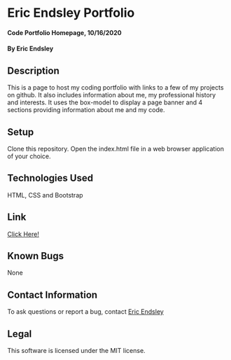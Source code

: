 # Eric Endsley Portfolio

#### Code Portfolio Homepage, 10/16/2020

#### By Eric Endsley

## Description

This is a page to host my coding portfolio with links to a few of my projects on github. It also includes information about me, my professional history and interests. It uses the box-model to display a page banner and 4 sections providing information about me and my code.

## Setup

Clone this repository. Open the index.html file in a web browser application of your choice.

## Technologies Used

HTML, CSS and Bootstrap

## Link

[Click Here!](http://eric-endsley.github.io/developer-homepage)

## Known Bugs

None

## Contact Information

To ask questions or report a bug, contact [Eric Endsley](mailto:eric.endsley4@gmail.com)

## Legal

This software is licensed under the MIT license.
